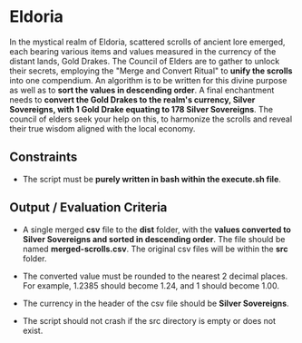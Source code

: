 # Eldoria

In the mystical realm of Eldoria, scattered scrolls of ancient lore emerged, each bearing various items and values measured in the currency of the distant lands, Gold Drakes. The Council of Elders are to gather to unlock their secrets, employing the "Merge and Convert Ritual" to **unify the scrolls** into one compendium. An algorithm is to be written for this divine purpose as well as to **sort the values in descending order**. A final enchantment needs to **convert the Gold Drakes to the realm's currency, Silver Sovereigns, with 1 Gold Drake equating to 178 Silver Sovereigns**. The council of elders seek your help on this, to harmonize the scrolls and reveal their true wisdom aligned with the local economy.

## Constraints

- The script must be **purely written in bash within the execute.sh file**.

## Output / Evaluation Criteria

- A single merged **csv** file to the **dist** folder, with the **values converted to Silver Sovereigns and sorted in descending order**. The file should be named **merged-scrolls.csv**. The original csv files will be within the **src** folder.

- The converted value must be rounded to the nearest 2 decimal places. For example, 1.2385 should become 1.24, and 1 should become 1.00.

- The currency in the header of the csv file should be **Silver Sovereigns**.

- The script should not crash if the src directory is empty or does not exist.
